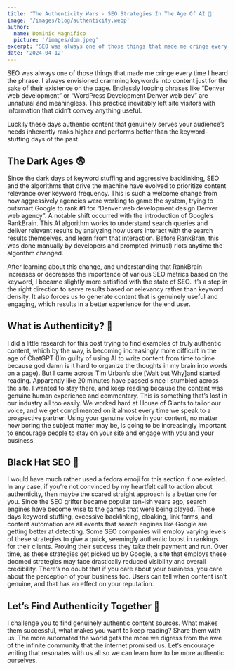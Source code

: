 ```yaml
---
title: 'The Authenticity Wars - SEO Strategies In The Age Of AI 🤖'
image: '/images/blog/authenticity.webp'
author:
  name: Dominic Magnifico
  picture: '/images/dom.jpeg'
excerpt: 'SEO was always one of those things that made me cringe every time I heard the phrase. I always envisioned cramming keywords into content just for the sake of their existence on the page. Endlessly looping phrases like “Denver web development” or “WordPress Development Denver web dev” are unnatural and meaningless. This practice inevitably left site visitors with information that didn’t convey anything useful.'
date: '2024-04-12'
---
```


SEO was always one of those things that made me cringe every time I heard the phrase. I always envisioned cramming keywords into content just for the sake of their existence on the page. Endlessly looping phrases like “Denver web development” or “WordPress Development Denver web dev” are unnatural and meaningless. This practice inevitably left site visitors with information that didn’t convey anything useful.

Luckily these days authentic content that genuinely serves your audience’s needs inherently ranks higher and performs better than the keyword-stuffing days of the past.

## The Dark Ages 😨

Since the dark days of keyword stuffing and aggressive backlinking, SEO and the algorithms that drive the machine have evolved to prioritize content relevance over keyword frequency. This is such a welcome change from how aggressively agencies were working to game the system, trying to outsmart Google to rank #1 for “Denver web development design Denver web agency”. A notable shift occurred with the introduction of Google’s RankBrain. This AI algorithm works to understand search queries and deliver relevant results by analyzing how users interact with the search results themselves, and learn from that interaction. Before RankBran, this was done manually by developers and prompted (virtual) riots anytime the algorithm changed.

After learning about this change, and understanding that RankBrain increases or decreases the importance of various SEO metrics based on the keyword, I became slightly more satisfied with the state of SEO. It’s a step in the right direction to serve results based on relevancy rather than keyword density. It also forces us to generate content that is genuinely useful and engaging, which results in a better experience for the end user.

## What is Authenticity? 🤷

I did a little research for this post trying to find examples of truly authentic content, which by the way, is becoming increasingly more difficult in the age of ChatGPT (I’m guilty of using AI to write content from time to time because god damn is it hard to organize the thoughts in my brain into words on a page). But I came across Tim Urban’s site [Wait but Why]and started reading. Apparently like 20 minutes have passed since I stumbled across the site. I wanted to stay there, and keep reading because the content was genuine human experience and commentary. This is something that’s lost in our industry all too easily. We worked hard at House of Giants to tailor our voice, and we get complimented on it almost every time we speak to a prospective partner. Using your genuine voice in your content, no matter how boring the subject matter may be, is going to be increasingly important to encourage people to stay on your site and engage with you and your business.

## Black Hat SEO 🎩

I would have much rather used a fedora emoji for this section if one existed. In any case, if you’re not convinced by my heartfelt call to action about authenticity, then maybe the scared straight approach is a better one for you. Since the SEO grifter became popular ten-ish years ago, search engines have become wise to the games that were being played. These days keyword stuffing, excessive backlinking, cloaking, link farms, and content automation are all events that search engines like Google are getting better at detecting. Some SEO companies will employ varying levels of these strategies to give a quick, seemingly authentic boost in rankings for their clients. Proving their success they take their payment and run. Over time, as these strategies get picked up by Google, a site that employs these doomed strategies may face drastically reduced visibility and overall credibility. There’s no doubt that if you care about your business, you care about the perception of your business too. Users can tell when content isn’t genuine, and that has an effect on your reputation.

## Let’s Find Authenticity Together 💬

I challenge you to find genuinely authentic content sources. What makes them successful, what makes you want to keep reading? Share them with us. The more automated the world gets the more we digress from the awe of the infinite community that the internet promised us. Let’s encourage writing that resonates with us all so we can learn how to be more authentic ourselves.
